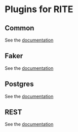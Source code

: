 # Plugins for RITE
## Common
See the [documentation](common/README.md)
## Faker
See the [documentation](faker/README.md)
## Postgres
See the [documentation](postgres/README.md)
## REST
See the [documentation](rest/README.md)
